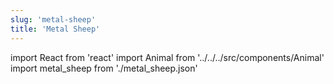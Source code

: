 ```yaml
---
slug: 'metal-sheep'
title: 'Metal Sheep'
---
```


import React from 'react'
import Animal from '../../../src/components/Animal'
import metal_sheep from './metal_sheep.json'

<Animal data={metal_sheep} />
